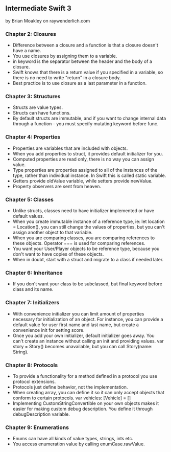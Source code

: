 ## Intermediate Swift 3

by Brian Moakley on raywenderlich.com

### Chapter 2: Closures
* Difference between a closure and a function is that a closure doesn't have a name.
* You use closures by assigning them to a variable.
* in keyword is the separator between the header and the body of a closure.
* Swift knows that there is a return value if you specified in a variable, so there is no need to write "return" in a closure body.
* Best practice is to use closure as a last parameter in a function.

### Chapter 3: Structures
* Structs are value types.
* Structs can have functions.
* By default structs are immutable, and if you want to change internal data through a function - you must specify mutating keyword before func.

### Chapter 4: Properties
* Properties are variables that are included with objects.
* When you add properties to struct, it provides default initializer for you.
* Computed properties are read only, there is no way you can assign value.
* Type properties are properties assigned to all of the instances of the type, rather than individual instance. In Swift this is called static variable.
* Getters provide oldValue variable, while setters provide newValue.
* Property observers are sent from heaven.

### Chapter 5: Classes
* Unlike structs, classes need to have initializer implemented or have default values.
* When you create immutable instance of a reference type, ie: let location = Location(), you can still change the values of properties, but you can't assign another object to that variable.
* When you are comparing classes, you are comparing references to these objects. Operator === is used for comparing references.
* You want your User/Player objects to be reference type, because you don't want to have copies of these objects.
* When in doubt, start with a struct and migrate to a class if needed later.

### Chapter 6: Inheritance
* If you don't want your class to be subclassed, but final keyword before class and its name.

### Chapter 7: Initializers
* With convenience initializer you can limit amount of properties necessary for initialization of an object. For instance, you can provide a default value for user first name and last name, but create a convenience init for setting score.
* Once you add your own initializer, default initializer goes away. You can't create an instance without calling an init and providing values. var story = Story() becomes unavailable, but you can call Story(name: String).

### Chapter 8: Protocols
* To provide a functionality for a method defined in a protocol you use protocol extensions.
* Protocols just define behavior, not the implementation.
* When creating array, you can define it so it can only accept objects that conform to certain protocols. var vehicles: [Vehicle] = []
* Implementing CustomStringConvertible on your own objects makes it easier for making custom debug description. You define it through debugDescription variable.

### Chapter 9: Enumerations
* Enums can have all kinds of value types, strings, ints etc.
* You access enumeration value by calling enumCase.rawValue.
